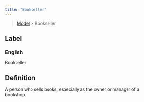 ```yaml
---
title: "Bookseller"
---
```


> [Model](./../) > Bookseller

## Label

### English
Bookseller


## Definition
A person who sells books, especially as the owner or manager of a bookshop. 


    
